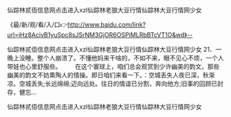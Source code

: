 仙踪林贰佰信息网点击进入xzl仙踪林老狼大豆行情仙踪林大豆行情网少女

《最/新/观/看/入/口👉http://www.baidu.com/link?url=jHz8AcivB1yuSpc8sJSrNM3GjOR6OSPiMLRbBTcVT1O&wd》--

仙踪林贰佰信息网点击进入xzl仙踪林老狼大豆行情仙踪林大豆行情网少女	21、一晚上没睡。整个人崩溃了。不懂他妈来干啥的，不如不来，眼不见心不烦，一个人带娃也心里舒服些。
　　在这个寰球上，咱们总会观赏到少许幽美的韵文，那些幽美的韵文不妨熏陶人的情操。即日咱们来看一下。：空城丢失人夜已深，秋渐凉。空城丢失;长远绵绵;迈向远处。往日的情谊已分割，奔向他方;旧事的回顾已封存，健忘...





仙踪林贰佰信息网点击进入xzl仙踪林老狼大豆行情仙踪林大豆行情网少女
